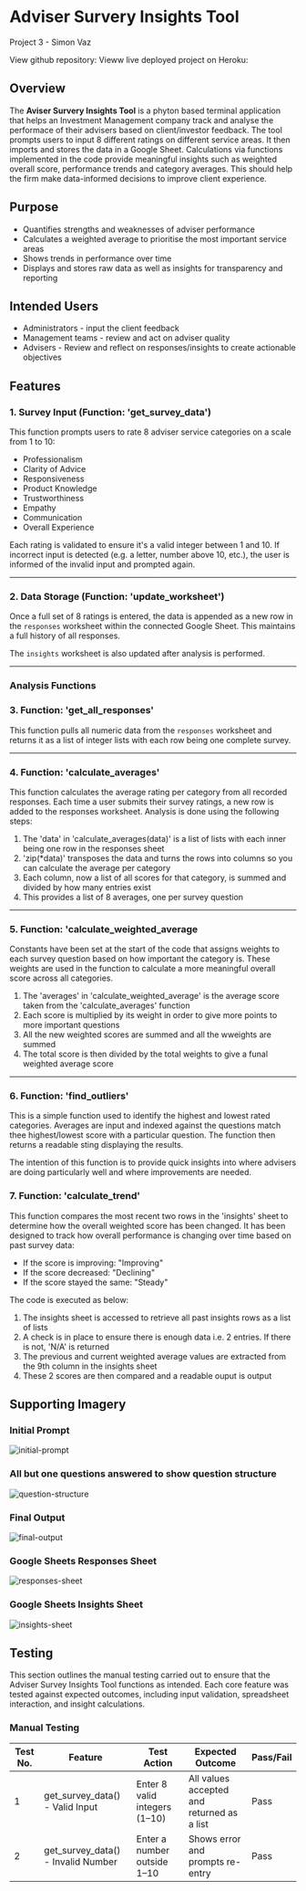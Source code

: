# Adviser Survery Insights Tool

Project 3 - Simon Vaz

View github repository:
Vieww live deployed project on Heroku: 

## Overview

The **Aviser Survery Insights Tool** is a phyton based terminal application that helps an Investment Management company track and analyse the performace of their advisers based on client/investor feedback. The tool prompts users to input 8 different ratings on different service areas. It then imports and stores the data in a Google Sheet. Calculations via functions implemented in the code provide meaningful insights such as weighted overall score, performance trends and category averages. This should help the firm make data-informed decisions to improve client experience.

## Purpose 

- Quantifies strengths and weaknesses of adviser performance
- Calculates a weighted average to prioritise the most important service areas
- Shows trends in performance over time
- Displays and stores raw data as well as insights for transparency and reporting

## Intended Users 

- Administrators - input the client feedback
- Management teams - review and act on adviser quality
- Advisers - Review and reflect on responses/insights to create actionable objectives

## Features

### 1. Survey Input (Function: 'get_survey_data')

This function prompts users to rate 8 adviser service categories on a scale from 1 to 10:

- Professionalism
- Clarity of Advice
- Responsiveness
- Product Knowledge
- Trustworthiness
- Empathy
- Communication
- Overall Experience

Each rating is validated to ensure it's a valid integer between 1 and 10. If incorrect input is detected (e.g. a letter, number above 10, etc.), the user is informed of the invalid input and prompted again.

---

### 2. Data Storage (Function: 'update_worksheet')

Once a full set of 8 ratings is entered, the data is appended as a new row in the `responses` worksheet within the connected Google Sheet. This maintains a full history of all responses.

The `insights` worksheet is also updated after analysis is performed. 

---

### Analysis Functions

### 3. Function: 'get_all_responses'

This function pulls all numeric data from the `responses` worksheet and returns it as a list of integer lists with each row being one complete survey.

---

### 4. Function: 'calculate_averages'

This function calculates the average rating per category from all recorded responses. Each time a user submits their survey ratings, a new row is added to the responses worksheet. Analysis is done using the following steps:

1. The 'data' in 'calculate_averages(data)' is a list of lists with each inner being one row in the responses sheet
2. 'zip(*data)' transposes the data and turns the rows into columns so you can calculate the average per category
3. Each column, now a list of all scores for that category, is summed and divided by how many entries exist
4. This provides a list of 8 averages, one per survey question

---

### 5. Function: 'calculate_weighted_average

Constants have been set at the start of the code that assigns weights to each survey question based on how important the category is. These weights are used in the function to calculate a more meaningful overall score across all categories.

1. The 'averages' in 'calculate_weighted_average' is the average score taken from the 'calculate_averages' function
2. Each score is multiplied by its weight in order to give more points to more important questions
3. All the new weighted scores are summed and all the wweights are summed
4. The total score is then divided by the total weights to give a funal weighted average score

---

### 6. Function: 'find_outliers'

This is a simple function used to identify the highest and lowest rated categories. Averages are input and indexed against the questions match thee highest/lowest score with a particular question. The function then returns a readable sting displaying the results. 

The intention of this function is to provide quick insights into where advisers are doing particularly well and where improvements are needed.

### 7. Function: 'calculate_trend'

This function compares the most recent two rows in the 'insights' sheet to determine how the overall weighted score has been changed. It has been designed to track how overall performance is changing over time based on past survey data:
- If the score is improving: "Improving"
- If the score decreased: "Declining"
- If the score stayed the same: "Steady"

The code is executed as below:

1. The insights sheet is accessed to retrieve all past insights rows as a list of lists
2. A check is in place to ensure there is enough data i.e. 2 entries. If there is not, 'N/A' is returned
3. The previous and current weighted average values are extracted from the 9th column in the insights sheet
4. These 2 scores are then compared and a readable ouput is output

## Supporting Imagery

### Initial Prompt
![initial-prompt](assets/images/initial_prompt.png)

### All but one questions answered to show question structure
![question-structure](assets/images/all_but_one_question_answered.png)

### Final Output
![final-output](assets/images/final_output.png)

### Google Sheets Responses Sheet
![responses-sheet](assets/images/responses_sheet.png)

### Google Sheets Insights Sheet
![insights-sheet](assets/images/insights_sheet.png)

## Testing 

This section outlines the manual testing carried out to ensure that the Adviser Survey Insights Tool functions as intended. Each core feature was tested against expected outcomes, including input validation, spreadsheet interaction, and insight calculations.

### Manual Testing
<table>
  <thead>
    <tr>
      <th>Test No.</th>
      <th>Feature</th>
      <th>Test Action</th>
      <th>Expected Outcome</th>
      <th>Pass/Fail</th>
    </tr>
  </thead>
   <tbody>
    <tr>
      <td>1</td>
      <td>get_survey_data() - Valid Input</td>
      <td>Enter 8 valid integers (1–10)</td>
      <td>All values accepted and returned as a list</td>
      <td>Pass</td>
    </tr>
    <tr>
      <td>2</td>
      <td>get_survey_data() - Invalid Number</td>
      <td>Enter a number outside 1–10</td>
      <td>Shows error and prompts re-entry</td>
      <td>Pass</td>
    </tr>
